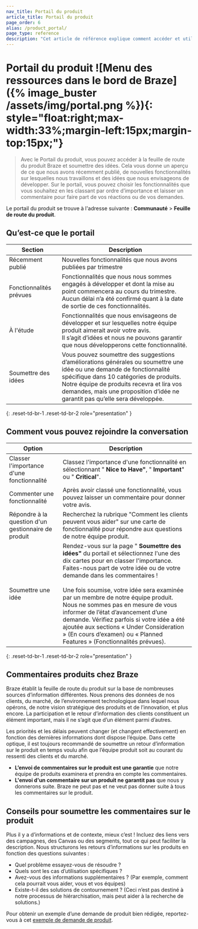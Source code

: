 ```yaml
---
nav_title: Portail du produit
article_title: Portail du produit
page_order: 6
alias: /product_portal/
page_type: reference
description: "Cet article de référence explique comment accéder et utiliser le portail du produit Braze pour fournir des commentaires depuis le tableau de bord."
---
```


# Portail du produit ![Menu des ressources dans le bord de Braze]({% image_buster /assets/img/portal.png %}){: style="float:right;max-width:33%;margin-left:15px;margin-top:15px;"}

> Avec le Portail du produit, vous pouvez accéder à la feuille de route du produit Braze et soumettre des idées. Cela vous donne un aperçu de ce que nous avons récemment publié, de nouvelles fonctionnalités sur lesquelles nous travaillons et des idées que nous envisageons de développer. Sur le portail, vous pouvez choisir les fonctionnalités que vous souhaitez en les classant par ordre d’importance et laisser un commentaire pour faire part de vos réactions ou de vos demandes. 

Le portail du produit se trouve à l'adresse suivante : **Communauté** > **Feuille de route du produit**.

## Qu’est-ce que le portail

| Section | Description |
| --- | --- |
| Récemment publié | Nouvelles fonctionnalités que nous avons publiées par trimestre |
| Fonctionnalités prévues | Fonctionnalités que nous nous sommes engagés à développer et dont la mise au point commencera au cours du trimestre. <br>Aucun délai n’a été confirmé quant à la date de sortie de ces fonctionnalités. |
| À l'étude | Fonctionnalités que nous envisageons de développer et sur lesquelles notre équipe produit aimerait avoir votre avis. <br>Il s’agit d’idées et nous ne pouvons garantir que nous développerons cette fonctionnalité. |
| Soumettre des idées | Vous pouvez soumettre des suggestions d’améliorations générales ou soumettre une idée ou une demande de fonctionnalité spécifique dans 10 catégories de produits. <br>Notre équipe de produits recevra et lira vos demandes, mais une proposition d’idée ne garantit pas qu’elle sera développée. |
{: .reset-td-br-1 .reset-td-br-2 role="presentation" }

## Comment vous pouvez rejoindre la conversation

| Option | Description |
| --- | --- |
| Classer l'importance d'une fonctionnalité | Classez l'importance d'une fonctionnalité en sélectionnant " **Nice to Have"**, " **Important**" ou " **Critical**". |
| Commenter une fonctionnalité | Après avoir classé une fonctionnalité, vous pouvez laisser un commentaire pour donner votre avis. |
| Répondre à la question d'un gestionnaire de produit | Recherchez la rubrique "Comment les clients peuvent vous aider" sur une carte de fonctionnalité pour répondre aux questions de notre équipe produit. |
| Soumettre une idée | Rendez-vous sur la page " **Soumettre des idées"** du portail et sélectionnez l'une des dix cartes pour en classer l'importance. Faites-nous part de votre idée ou de votre demande dans les commentaires ! <br><br>Une fois soumise, votre idée sera examinée par un membre de notre équipe produit. Nous ne sommes pas en mesure de vous informer de l’état d’avancement d’une demande. Vérifiez parfois si votre idée a été ajoutée aux sections « Under Consideration » (En cours d’examen) ou « Planned Features » (Fonctionnalités prévues). |
{: .reset-td-br-1 .reset-td-br-2 role="presentation" }

## Commentaires produits chez Braze

Braze établit la feuille de route du produit sur la base de nombreuses sources d’information différentes. Nous prenons des données de nos clients, du marché, de l’environnement technologique dans lequel nous opérons, de notre vision stratégique des produits et de l’innovation, et plus encore. La participation et le retour d’information des clients constituent un élément important, mais il ne s’agit que d’un élément parmi d’autres. 

Les priorités et les délais peuvent changer (et changent effectivement) en fonction des dernières informations dont dispose l’équipe. Dans cette optique, il est toujours recommandé de soumettre un retour d’information sur le produit en temps voulu afin que l’équipe produit soit au courant du ressenti des clients et du marché. 

- **L’envoi de commentaires sur le produit est une garantie** que notre équipe de produits examinera et prendra en compte les commentaires. 
- **L'envoi d'un commentaire sur un produit ne garantit pas** que nous y donnerons suite. Braze ne peut pas et ne veut pas donner suite à tous les commentaires sur le produit. 

## Conseils pour soumettre les commentaires sur le produit

Plus il y a d’informations et de contexte, mieux c’est ! Incluez des liens vers des campagnes, des Canvas ou des segments, tout ce qui peut faciliter la description. Nous structurons les retours d’informations sur les produits en fonction des questions suivantes :

- Quel problème essayez-vous de résoudre ?
- Quels sont les cas d’utilisation spécifiques ?
- Avez-vous des informations supplémentaires ? (Par exemple, comment cela pourrait vous aider, vous et vos équipes)
- Existe-t-il des solutions de contournement ? (Ceci n’est pas destiné à notre processus de hiérarchisation, mais peut aider à la recherche de solutions.) 

Pour obtenir un exemple d’une demande de produit bien rédigée, reportez-vous à cet [exemple de demande de produit]({{site.baseurl}}/product_request/). 

